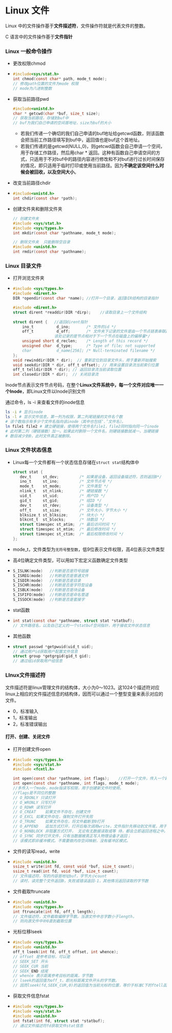 # Linux 文件

Linux 中的文件操作基于**文件描述符**，文件操作符就是代表文件的整数。

C 语言中的文件操作基于**文件指针**

### Linux 一般命令操作

- 更改权限chmod

- ```c
  #include<sys/stat.h>
  int chmod(const char* path, mode_t mode);
  // 修改path位置的文件为mode 权限
  // mode为八进制整数
  ```

- 获取当前路径pwd

  ```c
  #include<unistd.h>
  char * getcwd(char *buf, size_t size);
  // 获取当前路径，存储到buf中
  // buf为我们自己申请的空间首地址，size为buf的大小
  ```

  - 若我们传递一个确切的我们自己申请的buf地址给getcwd函数，则该函数会把当前工作路径填写到buf中，返回值也是buf这个首地址。
  - 若我们传递的是getcwd(NULL,0)，则getcwd函数会自己申请一个空间，用于存储工作路径，然后用char * 返回。这种有函数自己申请空间的方式，只适用于不对buf中的路径内容进行修改和不对buf进行过长时间保存的情况，即只适用于临时打印或使用当前路径。因为**不确定该空间什么时候会被回收，以及空间大小**。

- 改变当前路径chdir

- ```c
  #include<unistd.h>
  int chdir(const char *path);
  ```

- 创建文件夹和删除文件夹

  ```c
  // 创建文件夹
  #include <sys/stat.h>
  #include <sys/types.h>
  int mkdir(const char *pathname, mode_t mode);
  
  // 删除文件夹  只能删除空目录
  #include <unistd.h>
  int rmdir(const char *pathname);
  ```

  

### Linux 目录文件

- 打开浏览文件夹

- ```c
  #include <sys/types.h>
  #include <dirent.h>
  DIR *opendir(const char *name); //打开一个目录，返回DIR结构的目录指针
  
  #include <dirent.h>
  struct dirent *readdir(DIR *dirp);	//读取目录上一个文件结构
         
  struct dirent {	//返回dirent指针              
      ino_t          d_ino;       /* 文件的id */               
      off_t          d_off;       /* 文件夹下记录的文件是由一个节点链表串联起来的
      				该处记录的是节点相对于下一个节点在磁盘上的偏移量*/           		
      unsigned short d_reclen;    /* Length of this record */
      unsigned char  d_type;      /* Type of file; not supported
      char           d_name[256]; /* Null-terminated filename */
  };
  void rewinddir(DIR * dir);  // 重新定位到目录文件头，用于重新开始搜索
  void seekdir(DIR * dir, off_t offset); // 用来设置目录流当前索引位置
  off_t telldir(DIR * dir); // 返回目录流当前读取位置
  int closedir(DIR * dir);  // 关闭目录流
  ```



Inode节点表示文件节点号码，在整个**Linux文件系统中，每一个文件对应唯一一个Inode**，即Linux文件以Inode识别文件

通过命令，ls -i 来查看文件的inode信息

```bash
ls -i # 显示inode
ls -l # 显示文件信息，第一列为权限，第二列尾链接的文件名个数
# 该个数指示有多少个文件名指向该inode（其中也包括‘.’文件名）。
ln file1 file2 # 建立硬链接，使得两个文件名file1，file2同时指向同一个inode
# 此时第二列（硬链接数）加一。如果此时删除一个文件名，则硬链接数就减一，当硬链接
# 数目减少到0，此时文件真正被删除。
```

### Linux 文件状态信息

- Linux每一个文件都有一个状态信息存储在```struct stat```结构体中

  ```c
  struct stat {
     dev_t     st_dev;         /* 如果是设备，返回设备描述符，否则返回0*/
     ino_t     st_ino;         /* 文件节点号 */
     mode_t    st_mode;        /* 文件类型 */
     nlink_t   st_nlink;       /* 硬链接数 */
     uid_t     st_uid;         /* 用户ID */
     gid_t     st_gid;         /* 组ID */
     dev_t     st_rdev;        /* 设备类型 */
     off_t     st_size;        /* 文件大小，字节大小 */
     blksize_t st_blksize;     /* 块大小 */
     blkcnt_t  st_blocks;      /* 块数目 */
     struct timespec st_atim;  /* 最后访问时间 */
     struct timespec st_mtim;  /* 最后修改时间 */
     struct timespec st_ctim;  /* 最后权限修改时间 */
  };
  
  ```

-  mode_t，文件类型为```无符号整型数```，低9位表示文件权限，高4位表示文件类型

  - 高4位确定文件类型，可以用如下宏定义函数确定文件类型

  - ```c
    S_ISLNK(mode)	//判断是否是符号链接
    S_ISREG(mode)	//判断是否是普通文件
    S_ISDIR(mode)	//判断是否是目录
    S_ISCHR(mode)	//判断是否是字符型设备
    S_ISBLK(mode)	//判断是否是块设备
    S_ISFIFO(mode)	//判断是否是命名管道
    S_ISSOCK(mode)	//判断是否是套接字
    ```

    

- stat函数

- ```c
  int stat(const char *pathname, struct stat *statbuf);
  // 文件路径名，以及自己定义的一个statbuf空间指针，用于接收文件状态信息
  ```

- 其他函数

- ```c
  struct passwd *getpwuid(uid_t uid);
  // 通过用户id获取用户配置文件信息
  struct group *getgrgid(gid_t gid);
  // 通过组id获取用户组信息
  ```

### LInux文件描述符

文件描述符是linux管理文件的结构体，大小为0～1023。这1024个描述符对应linux上相应的文件描述信息的结构体，因而可以通过一个整型变量来表示对应的文件。

- 0，标准输入
- 1，标准输出
- 2，标准错误输出

#### 打开、创建、关闭文件

- 打开创建文件open

- ```c
  #include <sys/types.h>
  #include <sys/stat.h>
  #include <fcntl.h>
  
  int open(const char *pathname, int flags);	//打开一个文件，传入一个路径，一个打开标志
  int open(const char *pathname, int flags, mode_t mode); 
  //多传入一个mode，mode指读写权限，用于创建新文件时使用。
  //flags是不同位的整数
  // O_RDONLY 只读打开
  // O_WRONLY 只写打开
  // O_RDWR	读写打开
  // O_CREAT	如果文件不存在，创建文件
  // O_EXCL	如果文件存在，强制文件打开失败
  // O_TRUNC	如果文件存在，将文件截断至0打开
  // O_APPEND	追加方式打开，打开后每次调用write，文件指针先移动到文件尾，用于多进程写。它与WR区别类似于标准C的写与追加的区别。
  // O_NONBLOCK 非阻塞方式打开， 无论有无数据读取或等 待，都会立即返回进程之中。
  // O_SYNC	同步打开文件，只有当数据被真正写入物理设备才返回；
  // 该模式即非缓冲模式。不需要做内存空间映射，没有缓冲区模式。
  ```

- 文件的读写read，write

- ```c
  #include <unistd.h>
  ssize_t write(int fd, const void *buf, size_t count);
  ssize_t read(int fd, void *buf, size_t count);
  // 文件描述符，写的内容首地址buf，字节大小count
  // 读时，读完整个文件返回0，失败或错误返回-1，其他情况返回读取的字节数
  ```

- 文件截取ftruncate

- ```c
  #include <unistd.h>
  #include <sys/types.h>
  int ftruncate(int fd, off_t length);
  // 文件描述符，文件截取偏移字节数。当源文件中总字数小于length，
  // 则向源文件中补0直到截取位置
  ```

- 光标位移lseek

- ```c
  #include <sys/types.h>
  #include <unistd.h>
  off_t lseek(int fd, off_t offset, int whence);
  // offset 是参考目标，可以是
  // SEEK_SET 开头
  // SEEK_CUR 当前
  // SEEK_END 结尾
  // whence 表示距离参考目标的距离，字节数
  // lseek的返回值为off_t，即光标距离文件开头的字节数。
  // 因而lseek(fd,SEEK_CUR,0)的返回值为当前光标的位置，等价于标准C下的ftell函数
  ```

- 获取文件信息fstat

- ```c
  #include <sys/types.h>
  #include <sys/stat.h>
  #include <unistd.h>
  int fstat(int fd, struct stat *statbuf);
  // 通过文件描述符fd获取文件stat信息
  ```

  